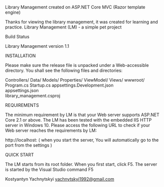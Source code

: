 

Library Management created on ASP.NET Core MVC (Razor template engine)

Thanks for viewing the library management, it was created for learning and practice. Library Management (LM) - a simple pet project

Build Status

Library Management version 1.1

INSTALLATION

Please make sure the release file is unpacked under a Web-accessible directory. You shall see the following files and directories:

Controllers/
Data/
Models/
Properties/
ViewModel/
Views/
wwwroot/
Program.cs
Startup.cs
appsettings.Development.json 	
appsettings.json 	
library_management.csproj

REQUIREMENTS

The minimum requirement by LM is that your Web server supports ASP.NET Core 2.1 or above. The LM has been tested with the embedded IIS HTTP server in Windows 10. Please access the following URL to check if your Web server reaches the requirements by LM:

http://localhost: ( when you start the server, You will automatically go to the port from the settings )

QUICK START

The LM starts from its root folder. When you first start, click F5. The server is started by the Visual Studio command F5 




Kostyantyn Yachnytskyi yachnytskyi1992@gmail.com
